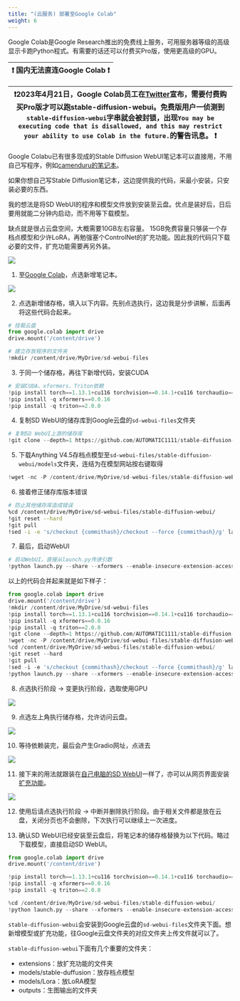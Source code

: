 ```yaml
---
title: "(云服务) 部署至Google Colab"
weight: 6
---
```


Google Colab是Google Research推出的免费线上服务，可用服务器等级的高级显示卡跑Python程式。有需要的话还可以付费买Pro版，使用更高级的GPU。

|❗ 国内无法直连Google Colab ❗|
|-----------------------------------------|

|❗2023年4月21日，Google Colab员工在[Twitter](https://twitter.com/thechrisperry/status/1649189902079381505)宣布，需要付费购买Pro版才可以跑stable-diffusion-webui。免费版用户一侦测到`stable-diffusion-webui`字串就会被封锁，出现`You may be executing code that is disallowed, and this may restrict your ability to use Colab in the future.`的警告讯息。 ❗|
|-----------------------------------------|


Google Colabu已有很多现成的Stable Diffusion WebUI笔记本可以直接用，不用自己写程序，例如[camenduru的笔记本](https://ivonblog.com/posts/google-colab-stable-diffusion-webui/)。

如果你想自己写Stable Diffusion笔记本，这边提供我的代码，采最小安装，只安装必要的东西。

我的想法是将SD WebUI的程序和模型文件放到安装至云盘。优点是装好后，日后要用就能二分钟内启动，而不用等下载模型。

缺点就是很占云盘空间，大概需要10GB左右容量。 15GB免费容量只够装一个存档点模型和少许LoRA，再勉强塞个ControlNet的扩充功能。因此我的代码只下载必要的文件，扩充功能需要再另外装。

![](/posts/stable-diffusion-webui-manuals/images/Screenshot_20230403_132547.webp)

1. 至[Google Colab](https://colab.research.google.com/)，点选新增笔记本。

![](/posts/stable-diffusion-webui-manuals/images/Screenshot_20230403_113248.webp)

2. 点选新增储存格，填入以下内容。先别点选执行，这边我是分步讲解，后面再将这些代码合起来。
```python
# 挂载云盘
from google.colab import drive
drive.mount('/content/drive')

# 建立存放程序的文件夹
!mkdir /content/drive/MyDrive/sd-webui-files
```

3. 于同一个储存格，再往下新增代码，安装CUDA
```python
# 安装CUDA、xformers、Triton依赖
!pip install torch==1.13.1+cu116 torchvision==0.14.1+cu116 torchaudio==0.13.1 --extra-index-url https://download.pytorch.org/whl/cu116 -U
!pip install -q xformers==0.0.16
!pip install -q triton==2.0.0
```

4. 复制SD WebUI的储存库到Google云盘的`sd-webui-files`文件夹
```python
# 复制SD WebUI上游的储存库
!git clone --depth=1 https://github.com/AUTOMATIC1111/stable-diffusion-webui.git /content/drive/MyDrive/sd-webui-files/stable-diffusion-webui
```

5. 下载Anything V4.5存档点模型至`sd-webui-files/stable-diffusion-webui/models`文件夹，连结为在模型网站按右键取得
```python
!wget -nc -P /content/drive/MyDrive/sd-webui-files/stable-diffusion-webui/models/Stable-diffusion https://huggingface.co/andite/anything-v4.0/resolve/main/anything-v4.5-pruned.safetensors
```

6. 接着修正储存库版本错误
```bash
# 防止其他储存库造成错误
%cd /content/drive/MyDrive/sd-webui-files/stable-diffusion-webui/
!git reset --hard
!git pull
!sed -i -e 's/checkout {commithash}/checkout --force {commithash}/g' launch.py
```

7. 最后，启动WebUI
```python
# 启动WebUI。直接从launch.py传递引数
!python launch.py --share --xformers --enable-insecure-extension-access --theme light
```

以上的代码合并起来就是如下样子：
```python
from google.colab import drive
drive.mount('/content/drive')
!mkdir /content/drive/MyDrive/sd-webui-files
!pip install torch==1.13.1+cu116 torchvision==0.14.1+cu116 torchaudio==0.13.1 --extra-index-url https://download.pytorch.org/whl/cu116 -U
!pip install -q xformers==0.0.16
!pip install -q triton==2.0.0
!git clone --depth=1 https://github.com/AUTOMATIC1111/stable-diffusion-webui.git /content/drive/MyDrive/sd-webui-files/stable-diffusion-webui
!wget -nc -P /content/drive/MyDrive/sd-webui-files/stable-diffusion-webui/models/Stable-diffusion https://huggingface.co/andite/anything-v4.0/resolve/main/anything-v4.5-pruned.safetensors
%cd /content/drive/MyDrive/sd-webui-files/stable-diffusion-webui/
!git reset --hard
!git pull
!sed -i -e 's/checkout {commithash}/checkout --force {commithash}/g' launch.py
!python launch.py --share --xformers --enable-insecure-extension-access --theme light
```

8. 点选执行阶段 → 变更执行阶段，选取使用GPU

![](/posts/stable-diffusion-webui-manuals/images/Screenshot_20230403_114247.webp)

9. 点选左上角执行储存格，允许访问云盘。

![](/posts/stable-diffusion-webui-manuals/images/Screenshot_20230403_114310.webp)

10. 等待依赖装完，最后会产生Gradio网址，点进去

![](/posts/stable-diffusion-webui-manuals/images/Screenshot_20230403_132014.webp)

11. 接下来的用法就跟装在[自己电脑的SD WebUI](/posts/stable-diffusion-webui-manuals/zh-cn/features/)一样了，亦可以从网页界面安装[扩充功能](/posts/stable-diffusion-webui-manuals/zh-cn/extensions/)。

![](/posts/stable-diffusion-webui-manuals/images/Screenshot_20230403_132314.webp)

12. 使用后请点选执行阶段 → 中断并删除执行阶段。由于相关文件都是放在云盘，关闭分页也不会删除，下次执行可以继续上一次进度。

13. 确认SD WebUI已经安装至云盘后，将笔记本的储存格替换为以下代码。略过下载模型，直接启动SD WebUI。
```python
from google.colab import drive
drive.mount('/content/drive')

!pip install torch==1.13.1+cu116 torchvision==0.14.1+cu116 torchaudio==0.13.1 --extra-index-url https://download.pytorch.org/whl/cu116 -U
!pip install -q xformers==0.0.16
!pip install -q triton==2.0.0

%cd /content/drive/MyDrive/sd-webui-files/stable-diffusion-webui/
!python launch.py --share --xformers --enable-insecure-extension-access --theme light
```

`stable-diffusion-webui`会安装到Google云盘的`sd-webui-files`文件夹下面。想新增模型或扩充功能，往Google云盘文件夹的对应文件夹上传文件就可以了。

`stable-diffusion-webui`下面有几个重要的文件夹：

- extensions：放扩充功能的文件夹
- models/stable-duffusion：放存档点模型
- models/Lora：放LoRA模型
- outputs：生图输出的文件夹
